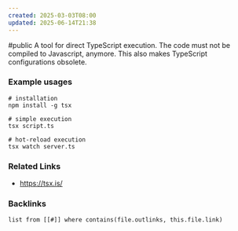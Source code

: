 ```yaml
---
created: 2025-03-03T08:00
updated: 2025-06-14T21:38
---
```

#public
A tool for direct TypeScript execution. The code must not be compiled to Javascript, anymore. This also makes TypeScript configurations obsolete. 


### Example usages
```
# installation
npm install -g tsx

# simple execution
tsx script.ts

# hot-reload execution
tsx watch server.ts
```


### Related Links
- https://tsx.is/


### Backlinks
```dataview 
list from [[#]] where contains(file.outlinks, this.file.link)
```

